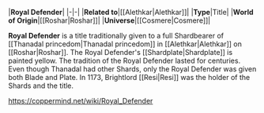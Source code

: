 |**Royal Defender**|
|-|-|
|**Related to**|[[Alethkar\|Alethkar]]|
|**Type**|Title|
|**World of Origin**|[[Roshar\|Roshar]]|
|**Universe**|[[Cosmere\|Cosmere]]|

**Royal Defender** is a title traditionally given to a full Shardbearer of [[Thanadal princedom\|Thanadal princedom]] in [[Alethkar\|Alethkar]] on [[Roshar\|Roshar]]. The Royal Defender's [[Shardplate\|Shardplate]] is painted yellow.
The tradition of the Royal Defender lasted for centuries. Even though Thanadal had other Shards, only the Royal Defender was given both Blade and Plate. In 1173, Brightlord [[Resi\|Resi]] was the holder of the Shards and the title.



https://coppermind.net/wiki/Royal_Defender